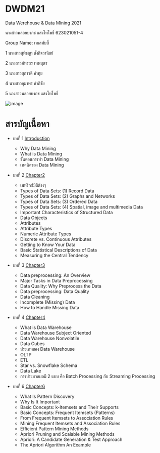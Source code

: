 # DWDM21
Data Werehouse &amp; Data Mining 2021

นางสาวพลอยบงกช แสงโทโพธิ์ 623021051-4

Group Name: เทเลทับบี้

1 นางสาวสุพิชญา ตั้งกิจวานิชย์

2 นางสาวภัทรสร เทพบุตร

3 นางสาวสุภาวดี คำทุย

4 นางสาวอุมาพร คำภิชัย

5 นางสาวพลอยบงกช แสงโทโพธิ์

![image](https://user-images.githubusercontent.com/76931108/126358518-648d6679-209d-4c46-a4f9-4679eb13680d.png)

# สารบัญเนื้อหา

* บทที่ 1 [Introduction](https://github.com/ploybongkot/DWDM21/blob/main/HW-Chapter1_623021051-4.pdf)
  * Why Data Mining
  * What is Data Mining
  * ขั้นตอนการทำ Data Mining
  * เทคนิคของ Data Mining

* บทที่ 2 [Chapter2](https://github.com/ploybongkot/DWDM21/blob/main/HW2.1Chapter2_623021051-4.pdf)
  * เมทริกซ์มิติต่างๆ
  * Types of Data Sets: (1) Record Data
  * Types of Data Sets: (2) Graphs and Networks
  * Types of Data Sets: (3) Ordered Data
  * Types of Data Sets: (4) Spatial, image and multimedia Data
  * Important Characteristics of Structured Data
  * Data Objects
  * Attributes
  * Attribute Types
  * Numeric Attribute Types
  * Discrete vs. Continuous Attributes
  * Getting to Know Your Data
  * Basic Statistical Descriptions of Data
  * Measuring the Central Tendency

* บทที่ 3 [Chapter3](https://github.com/ploybongkot/DWDM21/blob/main/Chapter-3.pdf)
  * Data preprocessing: An Overview
  * Major Tasks in Data Preprocessing
  * Data Quality: Why Preprocess the Data
  * Data preprocessing: Data Quality
  * Data Cleaning
  * Incomplete (Missing) Data
  * How to Handle Missing Data

* บทที่ 4 [Chapter4](https://github.com/ploybongkot/DWDM21/blob/main/Data-Warehouse-Chap4.pdf)
  * What is Data Warehouse
  * Data Warehouse Subject Oriented
  * Data Warehouse Nonvolatile
  * Data Cubes
  * ประเภทของ Data Warehouse
  * OLTP
  * ETL
  * Star vs. Snowflake Schema
  * Data Lake
  * การประมวลผลมี 2 แบบ คือ Batch Processing กับ Streaming Processing

* บทที่ 6 [Chapter6](https://github.com/ploybongkot/DWDM21/blob/main/Chapter6.pdf)
  * What Is Pattern Discovery
  * Why Is It Important
  * Basic Concepts: k-Itemsets and Their Supports
  * Basic Concepts: Frequent Itemsets (Patterns)
  * From Frequent Itemsets to Association Rules
  * Mining Frequent Itemsets and Association Rules
  * Efficient Pattern Mining Methods
  * Apriori Pruning and Scalable Mining Methods
  * Apriori: A Candidate Generation & Test Approach
  * The Apriori Algorithm An Example





